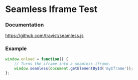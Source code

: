 # Seamless Iframe Test

### Documentation

https://github.com/travist/seamless.js

### Example

```javascript
window.onload = function() {
    // Turns the iframe into a seamless iframe.
    window.seamless(document.getElementById('myIframe'));
};
```